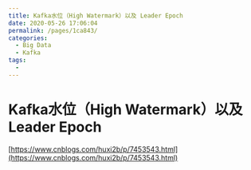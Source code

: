 ```yaml
---
title: Kafka水位（High Watermark）以及 Leader Epoch
date: 2020-05-26 17:06:04
permalink: /pages/1ca843/
categories: 
  - Big Data
  - Kafka
tags: 
  - 
---
```

# Kafka水位（High Watermark）以及 Leader Epoch

[https://www.cnblogs.com/huxi2b/p/7453543.html](https://www.cnblogs.com/huxi2b/p/7453543.html)

